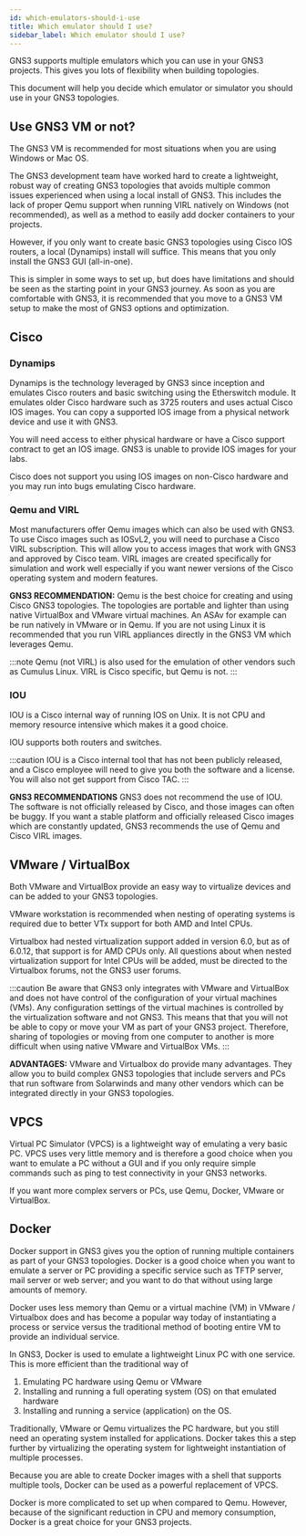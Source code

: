 ```yaml
---
id: which-emulators-should-i-use
title: Which emulator should I use?
sidebar_label: Which emulator should I use?
---
```


GNS3 supports multiple emulators which you can use in your GNS3 projects. This gives you lots of flexibility when building topologies.

This document will help you decide which emulator or simulator you should use in your GNS3 topologies.

## Use GNS3 VM or not?
The GNS3 VM is recommended for most situations when you are using Windows or Mac OS.

The GNS3 development team have worked hard to create a lightweight, robust way of creating GNS3 topologies that avoids multiple common issues experienced when using a local install of GNS3. This includes the lack of proper Qemu support when running VIRL natively on Windows (not recommended), as well as a method to easily add docker containers to your projects.

However, if you only want to create basic GNS3 topologies using Cisco IOS routers, a local (Dynamips) install will suffice. This means that you only install the GNS3 GUI (all-in-one).

This is simpler in some ways to set up, but does have limitations and should be seen as the starting point in your GNS3 journey. As soon as you are comfortable with GNS3, it is recommended that you move to a GNS3 VM setup to make the most of GNS3 options and optimization.

## Cisco

### Dynamips
Dynamips is the technology leveraged by GNS3 since inception and emulates Cisco routers and basic switching using the Etherswitch module. It emulates older Cisco hardware such as 3725 routers and uses actual Cisco IOS images. You can copy a supported IOS image from a  physical network device and use it with GNS3.

You will need access to either physical hardware or have a Cisco support contract to get an IOS image. GNS3 is unable to provide IOS images for your labs.

Cisco does not support you using IOS images on non-Cisco hardware and you may run into bugs emulating Cisco hardware.

### Qemu and VIRL
Most manufacturers offer Qemu images which can also be used with GNS3. To use Cisco images such as IOSvL2, you will need to purchase a Cisco VIRL subscription. This will allow you to access images that work with GNS3 and approved by Cisco team. VIRL images are created specifically for simulation and work well especially if you want newer versions of the Cisco operating system and modern features.

**GNS3 RECOMMENDATION:**  Qemu is the best choice for creating and using Cisco GNS3 topologies. The topologies are portable and lighter than using native VirtualBox and VMware virtual machines. An ASAv for example can be run natively in VMware or in Qemu. If you are not using Linux it is recommended that you run VIRL appliances directly in the GNS3 VM which leverages Qemu.

:::note
Qemu (not VIRL) is also used for the emulation of other vendors such as Cumulus Linux. VIRL is Cisco specific, but Qemu is not.
:::

### IOU
IOU is a Cisco internal way of running IOS on Unix. It is not CPU and memory resource intensive which makes it a good choice.

IOU supports both routers and switches.

:::caution
IOU is a Cisco internal tool that has not been publicly released, and a Cisco employee will need to give you both the software and a license. You will also not get support from Cisco TAC.
:::

**GNS3 RECOMMENDATIONS** GNS3 does not recommend the use of IOU. The software is not officially released by Cisco, and those images can often be buggy.  If you want a stable platform and officially released Cisco images which are constantly updated, GNS3 recommends the use of Qemu and Cisco VIRL images.

## VMware / VirtualBox

Both VMware and VirtualBox provide an easy way to virtualize devices and can be added to your GNS3 topologies.

VMware workstation is recommended when nesting of operating systems is required due to better VTx support for both AMD and Intel CPUs.  

Virtualbox had nested virtualization support added in version 6.0, but as of 6.0.12, that support is for AMD CPUs only.  All questions about when nested virtualization support for Intel CPUs will be added, must be directed to the Virtualbox forums, not the GNS3 user forums.

:::caution
Be aware that GNS3 only integrates with VMware and VirtualBox and does not have control of the configuration of your virtual machines (VMs). Any configuration settings of the virtual machines is controlled by the virtualization software and not GNS3. This means that that you will not be able to copy or move your VM as part of your GNS3 project. Therefore, sharing of topologies or moving from one computer to another is more difficult when using native VMware and VirtualBox VMs.
:::

**ADVANTAGES:** VMware and Virtualbox do provide many advantages. They allow you to build complex GNS3 topologies that include servers and PCs that run software from Solarwinds and many other vendors which can be integrated directly in your GNS3 topologies.

## VPCS
Virtual PC Simulator (VPCS) is a lightweight way of emulating a very basic PC. VPCS uses very little memory and is therefore a good choice when you want to emulate a PC without a GUI and if you only require simple commands such as ping to test connectivity in your GNS3 networks.

If you want more complex servers or PCs, use Qemu, Docker,  VMware or VirtualBox.

## Docker
Docker support in GNS3 gives you the option of running multiple containers as part of your GNS3 topologies. Docker is a good choice when you want to emulate a server or PC providing a specific service such as TFTP server, mail server or web server; and you want to do that without using large amounts of memory.

Docker uses less memory than Qemu or a virtual machine (VM) in VMware / Virtualbox does and has become a popular way today of instantiating a process or service versus the traditional method of booting entire VM to provide an individual service.

In GNS3, Docker is used to emulate a lightweight Linux PC with one service. This is more efficient than the traditional way of

1. Emulating PC hardware using Qemu or VMware
2. Installing and running a full operating system (OS) on that emulated hardware
3. Installing and running a service (application) on the OS.

Traditionally, VMware or Qemu virtualizes the PC hardware, but you still need an operating system installed for applications. Docker takes this a step further by virtualizing the operating system for lightweight instantiation of multiple processes.

Because you are able to create Docker images with a shell that supports multiple tools, Docker can be used as a powerful replacement of VPCS.

Docker is more complicated to set up when compared to Qemu. However, because of the significant reduction in CPU and memory consumption, Docker is a great choice for your GNS3 projects.
